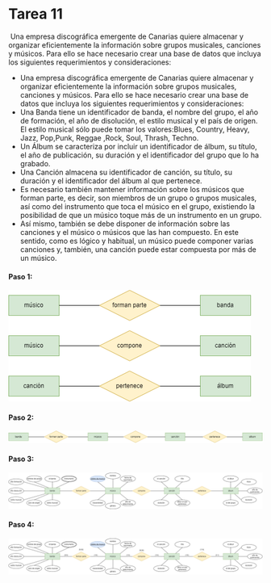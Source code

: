 # Tarea 11
![<image>](https://th.bing.com/th/id/R.877ccf352062ea5ef657cc3edad84e01?rik=DesQNxvi5l0pXw&pid=ImgRaw&r=0)
Una empresa discográfica emergente de Canarias quiere almacenar y organizar eficientemente la información sobre grupos musicales, canciones y músicos. Para ello se hace necesario crear una base de datos que incluya los siguientes requerimientos y consideraciones:
- Una empresa discográfica emergente de Canarias quiere almacenar y organizar eficientemente la información sobre grupos musicales, canciones y músicos. Para ello se hace necesario crear una base de datos que incluya los siguientes requerimientos y consideraciones:
- Una Banda tiene un identificador de banda, el nombre del grupo, el año de formación, el año de disolución, el estilo musical y el país de origen. El estilo musical sólo puede tomar los valores:Blues, Country, Heavy, Jazz, Pop,Punk, Reggae ,Rock, Soul, Thrash, Techno.
- Un Álbum se caracteriza por incluir un identificador de álbum, su título, el año de publicación, su duración y el identificador del grupo que lo ha grabado.
- Una Canción almacena su identificador de canción, su título, su duración y el identificador del álbum al que pertenece.
- Es necesario también mantener información sobre los músicos que forman parte, es decir, son miembros de un grupo o grupos musicales, así como del instrumento que toca el músico en el grupo, existiendo la posibilidad de que un músico toque más de un instrumento en un grupo.
- Así mismo, también se debe disponer de información sobre las canciones y el músico o músicos que las han compuesto. En este sentido, como es lógico y habitual, un músico puede componer varias canciones y, también, una canción puede estar compuesta por más de un músico.
#### Paso 1:
![<image>](https://github.com/JCarlosAR032/base-de-datos/blob/main/Tareas/Tema%202/Tarea%2011/img/Ejercicio11-Paso%201.drawio.png)
#### Paso 2:
![<image>](https://github.com/JCarlosAR032/base-de-datos/blob/main/Tareas/Tema%202/Tarea%2011/img/Ejercicio11-Paso%202.drawio.png)
#### Paso 3:
![<image>](https://github.com/JCarlosAR032/base-de-datos/blob/main/Tareas/Tema%202/Tarea%2011/img/Ejercicio11-Paso%203.drawio.png)
#### Paso 4:
![<image>](https://github.com/JCarlosAR032/base-de-datos/blob/main/Tareas/Tema%202/Tarea%2011/img/Ejercicio11-Paso%204.drawio.png)
